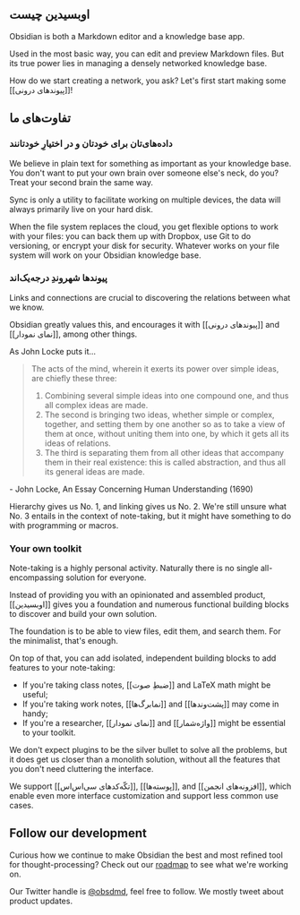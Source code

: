 ## اوبسیدین چیست

Obsidian is both a Markdown editor and a knowledge base app.

Used in the most basic way, you can edit and preview Markdown files. But its true power lies in managing a densely networked knowledge base.

How do we start creating a network, you ask? Let's first start making some [[پیوندهای درونی]]!

## تفاوت‌های ما

### داده‌های‌تان برای خودتان و در اختیارِ خودتانند

We believe in plain text for something as important as your knowledge base. You don't want to put your own brain over someone else's neck, do you? Treat your second brain the same way.

Sync is only a utility to facilitate working on multiple devices, the data will always primarily live on your hard disk.

When the file system replaces the cloud, you get flexible options to work with your files: you can back them up with Dropbox, use Git to do versioning, or encrypt your disk for security. Whatever works on your file system will work on your Obsidian knowledge base.

### پیوندها شهروندِ درجه‌یک‌اند

Links and connections are crucial to discovering the relations between what we know.

Obsidian greatly values this, and encourages it with [[پیوندهای درونی]] and [[نمای نمودار]], among other things.

As John Locke puts it...

> The acts of the mind, wherein it exerts its power over simple ideas, are chiefly these three:
>
> 1. Combining several simple ideas into one compound one, and thus all complex ideas are made.
> 2. The second is bringing two ideas, whether simple or complex, together, and setting them by one another so as to take a view of them at once, without uniting them into one, by which it gets all its ideas of relations.
> 3. The third is separating them from all other ideas that accompany them in their real existence: this is called abstraction, and thus all its general ideas are made.

 \- John Locke, An Essay Concerning Human Understanding (1690)

Hierarchy gives us No. 1, and linking gives us No. 2. We're still unsure what No. 3 entails in the context of note-taking, but it might have something to do with programming or macros.

### Your own toolkit

Note-taking is a highly personal activity. Naturally there is no single all-encompassing solution for everyone.

Instead of providing you with an opinionated and assembled product, [[اوبسیدین]] gives you a foundation and numerous functional building blocks  to discover and build your own solution.

The foundation is to be able to view files, edit them, and search them. For the minimalist, that's enough.

On top of that, you can add isolated, independent building blocks to add features to your note-taking:

- If you're taking class notes, [[ضبطِ صوت]] and LaTeX math might be useful;
- If you're taking work notes, [[نمابرگ‌ها]] and [[پشت‌وندها]] may come in handy;
- If you're a researcher, [[نمای نمودار]] and [[واژه‌شمار]] might be essential to your toolkit.

We don't expect plugins to be the silver bullet to solve all the problems, but it does get us closer than a monolith solution, without all the features that you don't need cluttering the interface.

We support [[تکّه‌کدهای سی‌اس‌اس]], [[پوسته‌ها]], and [[افزونه‌های انجمن]], which enable even more interface customization and support less common use cases.

## Follow our development

Curious how we continue to make Obsidian the best and most refined tool for thought-processing? Check out our [roadmap](https://obsidian.md/roadmap/) to see what we're working on.

Our Twitter handle is [@obsdmd](https://twitter.com/obsdmd), feel free to follow. We mostly tweet about product updates.
